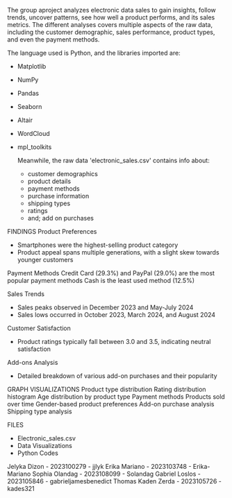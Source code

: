 The group aproject analyzes electronic data sales to gain insights, follow trends, uncover patterns, see how well a product performs, and its sales metrics.
The different analyses covers multiple aspects of the raw data, including the customer demographic, sales performance, product types, 
and even the payment methods.

The language used is Python, and the libraries imported are:
- Matplotlib
- NumPy
- Pandas
- Seaborn
- Altair
- WordCloud
- mpl_toolkits

  Meanwhile, the raw data 'electronic_sales.csv' contains info about:
  - customer demographics
  - product details
  - payment methods
  - purchase information
  - shipping types
  - ratings
  - and; add on purchases


FINDINGS
Product Preferences

- Smartphones were the highest-selling product category
- Product appeal spans multiple generations, with a slight skew towards younger customers

Payment Methods
Credit Card (29.3%) and PayPal (29.0%) are the most popular payment methods
Cash is the least used method (12.5%)

Sales Trends
- Sales peaks observed in December 2023 and May-July 2024
- Sales lows occurred in October 2023, March 2024, and August 2024

Customer Satisfaction
- Product ratings typically fall between 3.0 and 3.5, indicating neutral satisfaction

Add-ons Analysis
- Detailed breakdown of various add-on purchases and their popularity


GRAPH VISUALIZATIONS
Product type distribution
Rating distribution histogram
Age distribution by product type 
Payment methods
Products sold over time
Gender-based product preferences
Add-on purchase analysis
Shipping type analysis


FILES
- Electronic_sales.csv
- Data Visualizations
- Python Codes




Jelyka Dizon - 2023100279 - jjlyk
Erika Mariano - 2023103748 - Erika-Mariano
Sophia Olandag - 2023108099 - Solandag
Gabriel Loslos - 2023105846 - gabrieljamesbenedict
Thomas Kaden Zerda - 2023105726 - kades321
